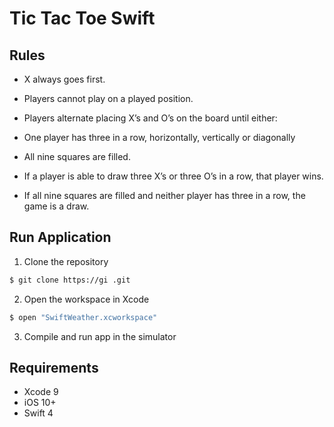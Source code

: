 # Tic Tac Toe Swift

## Rules

- X always goes first.

- Players cannot play on a played position.

- Players alternate placing X’s and O’s on the board until either:

- One player has three in a row, horizontally, vertically or diagonally

- All nine squares are filled.

- If a player is able to draw three X’s or three O’s in a row, that player wins.

- If all nine squares are filled and neither player has three in a row, the game is a draw.

## Run Application

1. Clone the repository
```bash
$ git clone https://gi .git
```
2. Open the workspace in Xcode
```bash
$ open "SwiftWeather.xcworkspace"
```
3. Compile and run app in the simulator

## Requirements

* Xcode 9
* iOS 10+
* Swift 4

